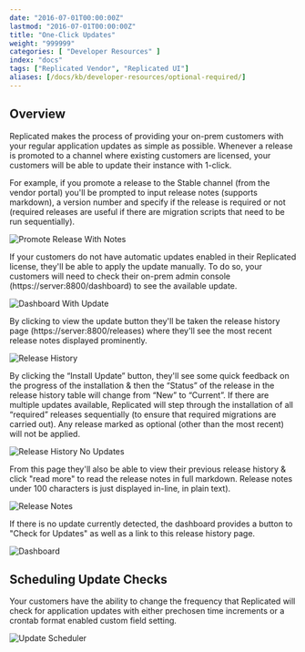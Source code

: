 ```yaml
---
date: "2016-07-01T00:00:00Z"
lastmod: "2016-07-01T00:00:00Z"
title: "One-Click Updates"
weight: "999999"
categories: [ "Developer Resources" ]
index: "docs"
tags: ["Replicated Vendor", "Replicated UI"]
aliases: [/docs/kb/developer-resources/optional-required/]
---
```


## Overview
Replicated makes the process of providing your on-prem customers with your regular 
application updates as simple as possible. Whenever a release is promoted to a channel 
where existing customers are licensed, your customers will be able to update their 
instance with 1-click.

For example, if you promote a release to the Stable channel (from the vendor portal) 
you'll be prompted to input release notes (supports markdown), a version number and 
specify if the release is required or not (required releases are useful if there are 
migration scripts that need to be run sequentially).

![Promote Release With Notes](/images/post-screens/promote-release-with-notes.png)

If your customers do not have automatic updates enabled in their Replicated license, 
they'll be able to apply the update manually. To do so, your customers will need to 
check their on-prem admin console (https://server:8800/dashboard) to see the 
available update.

![Dashboard With Update](/images/post-screens/dashboard-with-update.png)

By clicking to view the update button they'll be taken the release history page 
(https://server:8800/releases) where they'll see the most recent release notes 
displayed prominently.

![Release History](/images/post-screens/release-history.png)

By clicking the “Install Update” button, they'll see some quick feedback on the progress 
of the installation & then the “Status” of the release in the release history table 
will change from “New” to “Current”. If there are multiple updates available, 
Replicated will step through the installation of all “required” releases sequentially 
(to ensure that required migrations are carried out). Any release marked as optional 
(other than the most recent) will not be applied.

![Release History No Updates](/images/post-screens/release-history-empty.png)

From this page they'll also be able to view their previous release history & click 
"read more" to read the release notes in full markdown. Release notes under 100 
characters is just displayed in-line, in plain text).

![Release Notes](/images/post-screens/release-notes.png)

If there is no update currently detected, the dashboard provides a button to "Check for 
Updates" as well as a link to this release history page.

![Dashboard](/images/post-screens/dashboard-no-updates.png)

## Scheduling Update Checks

Your customers have the ability to change the frequency that Replicated will check for
application updates with either prechosen time increments or a crontab format enabled
custom field setting.

![Update Scheduler](/images/post-screens/update-scheduler.png)
